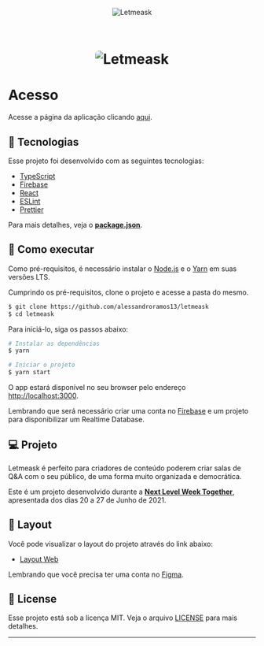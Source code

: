 <p align="center">
  <img alt="Letmeask" src="./src/assets/images/svgs/logo.svg" >
</p>

<br>

<h1 align="center">
	<img alt="Letmeask" src="./src/assets/images/pngs/cover.png" style="border-radius: 8px;" />
</h1>

# Acesso

Acesse a página da aplicação clicando [aqui](https://letmeask-mvz.web.app).

## 🧪 Tecnologias

Esse projeto foi desenvolvido com as seguintes tecnologias:

- [TypeScript](https://www.typescriptlang.org/)
- [Firebase](https://firebase.google.com/)
- [React](https://reactjs.org)
- [ESLint](https://eslint.org)
- [Prettier](https://prettier.io/)

Para mais detalhes, veja o **[package.json](./package.json)**.

## 🚀 Como executar

Como pré-requisitos, é necessário instalar o [Node.js](https://nodejs.org/pt-br/) e o [Yarn](https://classic.yarnpkg.com/en/docs/install/) em suas versões LTS.

Cumprindo os pré-requisitos, clone o projeto e acesse a pasta do mesmo.

```bash
$ git clone https://github.com/alessandroramos13/letmeask
$ cd letmeask
```

Para iniciá-lo, siga os passos abaixo:

```bash
# Instalar as dependências
$ yarn

# Iniciar o projeto
$ yarn start
```

O app estará disponível no seu browser pelo endereço [http://localhost:3000](http://localhost:3000).

Lembrando que será necessário criar uma conta no [Firebase](https://firebase.google.com/) e um projeto para disponibilizar um Realtime Database.

## 💻 Projeto

Letmeask é perfeito para criadores de conteúdo poderem criar salas de Q&A com o seu público, de uma forma muito organizada e democrática.

Este é um projeto desenvolvido durante a **[Next Level Week Together](https://nextlevelweek.com/)**, apresentada dos dias 20 a 27 de Junho de 2021.

## 🔖 Layout

Você pode visualizar o layout do projeto através do link abaixo:

- [Layout Web](https://www.figma.com/file/u0BQK8rCf2KgzcukdRRCWh/Letmeask/duplicate)

Lembrando que você precisa ter uma conta no [Figma](https://figma.com/).

## 📝 License

Esse projeto está sob a licença MIT. Veja o arquivo [LICENSE](./LICENSE) para mais detalhes.

---
